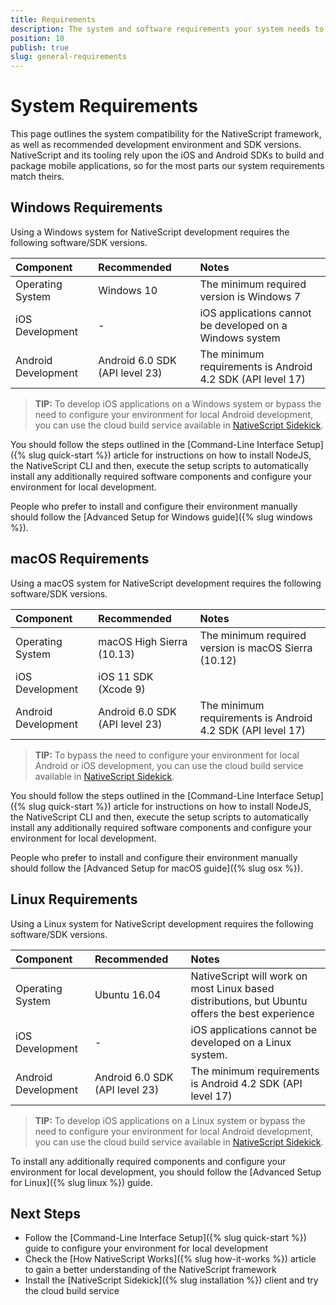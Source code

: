 ```yaml
---
title: Requirements
description: The system and software requirements your system needs to meet in order to develop NativeScript applications for iOS and Android.
position: 10
publish: true
slug: general-requirements
---
```


# System Requirements

This page outlines the system compatibility for the NativeScript framework, as well as recommended development environment and SDK versions. NativeScript and its tooling rely upon the iOS and Android SDKs to build and package mobile applications, so for the most parts our system requirements match theirs. 

## Windows Requirements

Using a Windows system for NativeScript development requires the following software/SDK versions. 

| Component          | Recommended                    | Notes |
|:-------------------|:-------------------------------|:------|
| Operating System   | Windows 10                     | The minimum required version is Windows 7
| iOS Development    | -                              | iOS applications cannot be developed on a Windows system
| Android Development| Android 6.0 SDK (API level 23) | The minimum requirements is Android 4.2 SDK (API level 17)

> **TIP:** To develop iOS applications on a Windows system or bypass the need to configure your environment for local Android development, you can use the cloud build service available in [NativeScript Sidekick](https://www.nativescript.org/nativescript-sidekick).

You should follow the steps outlined in the [Command-Line Interface Setup]({% slug quick-start %}) article for instructions on how to install NodeJS, the NativeScript CLI and then, execute the setup scripts to automatically install any additionally required software components and configure your environment for local development. 

People who prefer to install and configure their environment manually should follow the [Advanced Setup for Windows guide]({% slug windows %}).

## macOS Requirements

Using a macOS system for NativeScript development requires the following software/SDK versions.

| Component          | Recommended                   | Notes |
|:-------------------|:------------------------------|:------|
| Operating System   | macOS High Sierra (10.13)     | The minimum required version is macOS Sierra (10.12)
| iOS Development    | iOS 11 SDK (Xcode 9)          | 
| Android Development| Android 6.0 SDK (API level 23)| The minimum requirements is Android 4.2 SDK (API level 17)

> **TIP:** To bypass the need to configure your environment for local Android or iOS development, you can use the cloud build service available in [NativeScript Sidekick](https://www.nativescript.org/nativescript-sidekick).

You should follow the steps outlined in the [Command-Line Interface Setup]({% slug quick-start %}) article for instructions on how to install NodeJS, the NativeScript CLI and then, execute the setup scripts to automatically install any additionally required software components and configure your environment for local development. 

People who prefer to install and configure their environment manually should follow the [Advanced Setup for macOS guide]({% slug osx %}).

## Linux Requirements

Using a Linux system for NativeScript development requires the following software/SDK versions.

| Component          | Recommended                   | Notes |
|:-------------------|:------------------------------|:------|
| Operating System   | Ubuntu 16.04                  | NativeScript will work on most Linux based distributions, but Ubuntu offers the best experience
| iOS Development    | -                             | iOS applications cannot be developed on a Linux system.
| Android Development| Android 6.0 SDK (API level 23)| The minimum requirements is Android 4.2 SDK (API level 17)

> **TIP:** To develop iOS applications on a Linux system or bypass the need to configure your environment for local Android development, you can use the cloud build service available in [NativeScript Sidekick](https://www.nativescript.org/nativescript-sidekick).

To install any additionally required components and configure your environment for local development, you should follow the [Advanced Setup for Linux]({% slug linux %}) guide.

## Next Steps
* Follow the [Command-Line Interface Setup]({% slug quick-start %}) guide to configure your environment for local development
* Check the [How NativeScript Works]({% slug how-it-works %}) article to gain a better understanding of the NativeScript framework
* Install the [NativeScript Sidekick]({% slug installation %}) client and try the cloud build service